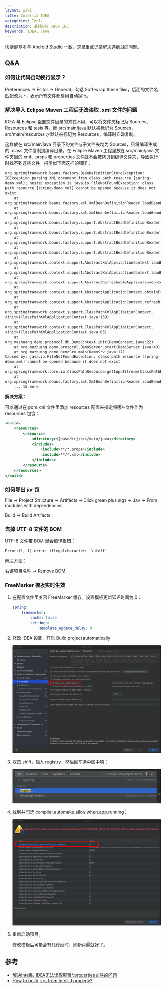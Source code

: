 ```yaml
---
layout: wiki
title: IntelliJ IDEA
categories: Tools
description: 最好用的 Java IDE
keywords: IDEA, Java
---
```


快捷键基本与 [Android Studio](./android-studio/) 一致，这里重点记录解决遇到过的问题。

## Q&A

### 如何让代码自动换行显示？

Preferences -> Editor -> General，勾选 Soft-wrap these files，后面的文件名匹配改为 `*`，表示所有文件都启用自动换行。

### 解决导入 Eclipse Maven 工程后无法读取 .xml 文件的问题

IDEA 与 Eclipse 配置文件目录的方式不同，可以将文件夹标记为 Sources、Resources 和 tests 等，而 src/main/java 默认被标记为 Sources，src/main/resources 才默认被标记为 Resources，编译时自动复制。

这样放在 src/main/java 目录下的文件与子文件夹均为 Sources，只将编译生成的 .class 文件复制到编译目录，在 Eclipse Maven 工程里放在 src/main/java 文件夹里的 xml、props 和 properties 文件就不会被拷贝到编译文件夹，导致执行时找不到这些文件，报类似下面这样的错误：

```
org.springframework.beans.factory.BeanDefinitionStoreException: IOException parsing XML document from class path resource [spring-demo.xml]; nested exception is java.io.FileNotFoundException: class path resource [spring-demo.xml] cannot be opened because it does not exist
	at org.springframework.beans.factory.xml.XmlBeanDefinitionReader.loadBeanDefinitions(XmlBeanDefinitionReader.java:343)
	at org.springframework.beans.factory.xml.XmlBeanDefinitionReader.loadBeanDefinitions(XmlBeanDefinitionReader.java:303)
	at org.springframework.beans.factory.support.AbstractBeanDefinitionReader.loadBeanDefinitions(AbstractBeanDefinitionReader.java:180)
	at org.springframework.beans.factory.support.AbstractBeanDefinitionReader.loadBeanDefinitions(AbstractBeanDefinitionReader.java:216)
	at org.springframework.beans.factory.support.AbstractBeanDefinitionReader.loadBeanDefinitions(AbstractBeanDefinitionReader.java:187)
	at org.springframework.beans.factory.support.AbstractBeanDefinitionReader.loadBeanDefinitions(AbstractBeanDefinitionReader.java:251)
	at org.springframework.context.support.AbstractXmlApplicationContext.loadBeanDefinitions(AbstractXmlApplicationContext.java:127)
	at org.springframework.context.support.AbstractXmlApplicationContext.loadBeanDefinitions(AbstractXmlApplicationContext.java:93)
	at org.springframework.context.support.AbstractRefreshableApplicationContext.refreshBeanFactory(AbstractRefreshableApplicationContext.java:129)
	at org.springframework.context.support.AbstractApplicationContext.obtainFreshBeanFactory(AbstractApplicationContext.java:540)
	at org.springframework.context.support.AbstractApplicationContext.refresh(AbstractApplicationContext.java:454)
	at org.springframework.context.support.ClassPathXmlApplicationContext.<init>(ClassPathXmlApplicationContext.java:139)
	at org.springframework.context.support.ClassPathXmlApplicationContext.<init>(ClassPathXmlApplicationContext.java:83)
	at org.mazhuang.demo.protocol.db.DemoContext.init(DemoContext.java:22)
	at org.mazhuang.demo.protocol.DemoServer.start(DemoServer.java:40)
	at org.mazhuang.demo.DemoSrv.main(DemoSrv.java:17)
Caused by: java.io.FileNotFoundException: class path resource [spring-demo.xml] cannot be opened because it does not exist
	at org.springframework.core.io.ClassPathResource.getInputStream(ClassPathResource.java:158)
	at org.springframework.beans.factory.xml.XmlBeanDefinitionReader.loadBeanDefinitions(XmlBeanDefinitionReader.java:329)
	... 15 more
```

**解决方案：**

可以通过在 pom.xml 文件里添加 resources 配置来指定将哪些文件作为 resources 包含：

```xml
<build>
    <resources>
        <resource>
            <directory>${basedir}/src/main/java</directory>
            <includes>
                <include>**/*.props</include>
                <include>**/*.xml</include>
            </includes>
        </resource>
    </resources>
</build>
```

### 如何导出 jar 包

File -> Project Structure -> Artifacts -> Click green plus sign -> Jav -> From modules with dependencies

Build -> Build Artifacts

### 去掉 UTF-8 文件的 BOM

UTF-8 文件带 BOM 里会编译报错：

```
Error:(1, 1) error: illegalcharacter: '\ufeff'
```

解决方法：

右键项目名称 -> Remove BOM

### FreeMarker 模板实时生效

1. 在配置文件里关闭 FreeMarker 缓存，设置模板更新延迟时间为 0：

    ```yml
    spring:
        freemarker:
            cache: false
            settings:
                template_update_delay: 0
    ```

2. 修改 IDEA 设置，开启 Build project automatically

    ![](/images/wiki/intellij-idea-auto-build.jpeg)

3. 双击 shift，输入 registry，然后回车选中图中项：

    ![](/images/wiki/intellij-idea-registry.png)

4. 找到并勾选 compiler.automake.allow.when.app.running：

    ![](/images/wiki/intellij-idea-auto-make.jpeg)

5. 重新启动项目。

    修改模板后可能会有几秒延时，刷新两遍就好了。

## 参考

* [解决IntelliJ IDEA无法读取配置*.properties文件的问题](http://www.cnblogs.com/zqr99/p/7642712.html)
* [How to build jars from IntelliJ properly?](https://stackoverflow.com/questions/1082580/how-to-build-jars-from-intellij-properly)

